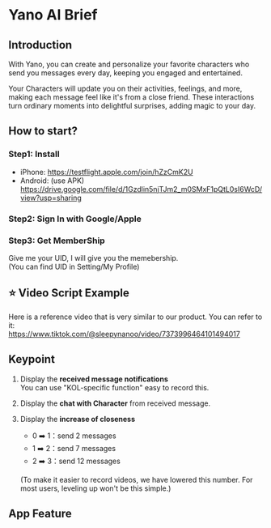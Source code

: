 # Yano AI Brief

## Introduction
With Yano, you can create and personalize your favorite characters who send you messages every day, keeping you engaged and entertained.

Your Characters will update you on their activities, feelings, and more, making each message feel like it's from a close friend. These interactions turn ordinary moments into delightful surprises, adding magic to your day.

## How to start?

### Step1: Install
- iPhone: https://testflight.apple.com/join/hZzCmK2U
- Android: (use APK)  
  https://drive.google.com/file/d/1Gzdlin5njTJm2_m0SMxF1pQtL0sI6WcD/view?usp=sharing

### Step2: Sign In with Google/Apple

### Step3: Get MemberShip
Give me your UID, I will give you the memebership.  
(You can find UID in Setting/My Profile)

## ⭐️ Video Script Example
Here is a reference video that is very similar to our product. You can refer to it:  
https://www.tiktok.com/@sleepynanoo/video/7373996464101494017

## Keypoint
1. Display the **received message notifications**  
   You can use "KOL-specific function" easy to record this.

2. Display the **chat with Character** from received message.

3. Display the **increase of closeness**
   - 0 ➡️ 1：send 2 messages
   - 1 ➡️ 2：send 7 messages
   - 2 ➡️ 3：send 12 messages
   
   (To make it easier to record videos, we have lowered this number. For most users, leveling up won't be this simple.)

## App Feature
